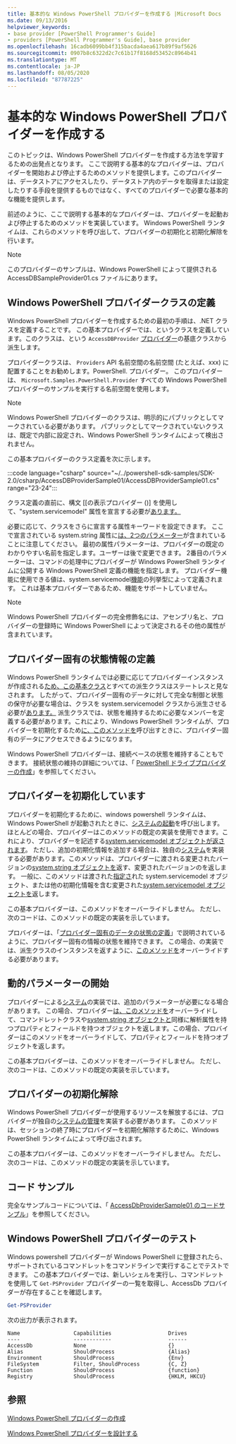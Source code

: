 ```yaml
---
title: 基本的な Windows PowerShell プロバイダーを作成する |Microsoft Docs
ms.date: 09/13/2016
helpviewer_keywords:
- base provider [PowerShell Programmer's Guide]
- providers [PowerShell Programmer's Guide], base provider
ms.openlocfilehash: 16cadb6099bb4f315bacda4aea617b89f9af5626
ms.sourcegitcommit: 0907b8c6322d2c7c61b17f8168d53452c8964b41
ms.translationtype: MT
ms.contentlocale: ja-JP
ms.lasthandoff: 08/05/2020
ms.locfileid: "87787225"
---
```

# <a name="creating-a-basic-windows-powershell-provider"></a>基本的な Windows PowerShell プロバイダーを作成する

このトピックは、Windows PowerShell プロバイダーを作成する方法を学習するための出発点となります。 ここで説明する基本的なプロバイダーは、プロバイダーを開始および停止するためのメソッドを提供します。このプロバイダーは、データストアにアクセスしたり、データストア内のデータを取得または設定したりする手段を提供するものではなく、すべてのプロバイダーで必要な基本的な機能を提供します。

前述のように、ここで説明する基本的なプロバイダーは、プロバイダーを起動および停止するためのメソッドを実装しています。 Windows PowerShell ランタイムは、これらのメソッドを呼び出して、プロバイダーの初期化と初期化解除を行います。

> [!NOTE]
> このプロバイダーのサンプルは、Windows PowerShell によって提供される AccessDBSampleProvider01.cs ファイルにあります。

## <a name="defining-the-windows-powershell-provider-class"></a>Windows PowerShell プロバイダークラスの定義

Windows PowerShell プロバイダーを作成するための最初の手順は、.NET クラスを定義することです。 この基本プロバイダーでは、というクラスを定義しています。このクラスは、という `AccessDBProvider` [プロバイダー](/dotnet/api/System.Management.Automation.Provider.CmdletProvider)の基底クラスから派生します。

プロバイダークラスは、 `Providers` API 名前空間の名前空間 (たとえば、xxx) に配置することをお勧めします。PowerShell. プロバイダー。 このプロバイダーは、 `Microsoft.Samples.PowerShell.Provider` すべての Windows PowerShell プロバイダーのサンプルを実行する名前空間を使用します。

> [!NOTE]
> Windows PowerShell プロバイダーのクラスは、明示的にパブリックとしてマークされている必要があります。 パブリックとしてマークされていないクラスは、既定で内部に設定され、Windows PowerShell ランタイムによって検出されません。

この基本プロバイダーのクラス定義を次に示します。

:::code language="csharp" source="~/../powershell-sdk-samples/SDK-2.0/csharp/AccessDBProviderSample01/AccessDBProviderSample01.cs" range="23-24":::

クラス定義の直前に、構文 [[の表示プロバイダー ()] を使用して、"system.servicemodel" 属性を宣言する必要が[あります。](/dotnet/api/System.Management.Automation.Provider.CmdletProviderAttribute)

必要に応じて、クラスをさらに宣言する属性キーワードを設定できます。 ここで宣言されている system.string 属性に[は、2つのパラメーター](/dotnet/api/System.Management.Automation.Provider.CmdletProviderAttribute)が含まれていることに注意してください。 最初の属性パラメーターは、プロバイダーの既定のわかりやすい名前を指定します。ユーザーは後で変更できます。 2番目のパラメーターは、コマンドの処理中にプロバイダーが Windows PowerShell ランタイムに公開する Windows PowerShell 定義の機能を指定します。 プロバイダー機能に使用できる値は、system.servicemodel[機能](/dotnet/api/System.Management.Automation.Provider.ProviderCapabilities)の列挙型によって定義されます。 これは基本プロバイダーであるため、機能をサポートしていません。

> [!NOTE]
> Windows PowerShell プロバイダーの完全修飾名には、アセンブリ名と、プロバイダーの登録時に Windows PowerShell によって決定されるその他の属性が含まれています。

## <a name="defining-provider-specific-state-information"></a>プロバイダー固有の状態情報の定義

Windows PowerShell ランタイムでは必要に応じてプロバイダーインスタンスが作成される[ため、この基本クラス](/dotnet/api/System.Management.Automation.Provider.CmdletProvider)とすべての派生クラスはステートレスと見なされます。 したがって、プロバイダー固有のデータに対して完全な制御と状態の保守が必要な場合は、クラスを system.servicemodel クラスから派生させる必要が[あります。](/dotnet/api/System.Management.Automation.ProviderInfo) 派生クラスでは、状態を維持するために必要なメンバーを定義する必要があります。これにより、Windows PowerShell ランタイムが、プロバイダーを初期化するため[に、このメソッドを](/dotnet/api/System.Management.Automation.Provider.CmdletProvider.Start)呼び出すときに、プロバイダー固有のデータにアクセスできるようになります。

Windows PowerShell プロバイダーは、接続ベースの状態を維持することもできます。 接続状態の維持の詳細については、「 [PowerShell ドライブプロバイダーの作成](./creating-a-windows-powershell-drive-provider.md)」を参照してください。

## <a name="initializing-the-provider"></a>プロバイダーを初期化しています

プロバイダーを初期化するために、windows powershell ランタイムは、Windows PowerShell が起動されたときに、[システムの起動](/dotnet/api/System.Management.Automation.Provider.CmdletProvider.Start)を呼び出します。 ほとんどの場合、プロバイダーはこのメソッドの既定の実装を使用できます。これにより、プロバイダーを記述する[system.servicemodel オブジェクトが返されます](/dotnet/api/System.Management.Automation.ProviderInfo)。 ただし、追加の初期化情報を追加する場合は、独自の[システム](/dotnet/api/System.Management.Automation.Provider.CmdletProvider.Start)を実装する必要があります。このメソッドは、プロバイダーに渡される変更されたバージョンの[system.string オブジェクトを](/dotnet/api/System.Management.Automation.ProviderInfo)返す、変更されたバージョンのを返します。 一般に、このメソッドは渡された[指定さ](/dotnet/api/System.Management.Automation.ProviderInfo)れた system.servicemodel オブジェクト、または他の初期化情報を含む変更された[system.servicemodel オブジェクトを](/dotnet/api/System.Management.Automation.ProviderInfo)返します。

この基本プロバイダーは、このメソッドをオーバーライドしません。 ただし、次のコードは、このメソッドの既定の実装を示しています。

<!-- TODO!!!: review snippet reference  [!CODE [Msh_samplesaccessdbprov01#accessdbprov01ProviderStart](Msh_samplesaccessdbprov01#accessdbprov01ProviderStart)]  -->

プロバイダーは、「[プロバイダー固有のデータの状態の定義](#defining-provider-specific-state-information)」で説明されているように、プロバイダー固有の情報の状態を維持できます。 この場合、の実装では、派生クラスのインスタンスを返すように、[このメソッドを](/dotnet/api/System.Management.Automation.Provider.CmdletProvider.Start)オーバーライドする必要があります。

## <a name="start-dynamic-parameters"></a>動的パラメーターの開始

プロバイダーによる[システム](/dotnet/api/System.Management.Automation.Provider.CmdletProvider.Start)の実装では、追加のパラメーターが必要になる場合があります。 この場合、プロバイダー[は、このメソッドを](/dotnet/api/System.Management.Automation.Provider.CmdletProvider.StartDynamicParameters)オーバーライドして、コマンドレットクラスや[system.string オブジェクトと](/dotnet/api/System.Management.Automation.RuntimeDefinedParameterDictionary)同様に解析属性を持つプロパティとフィールドを持つオブジェクトを返します。この場合、プロバイダーはこのメソッドをオーバーライドして、プロパティとフィールドを持つオブジェクトを返します。

この基本プロバイダーは、このメソッドをオーバーライドしません。 ただし、次のコードは、このメソッドの既定の実装を示しています。

<!-- TODO!!!: review snippet reference  [!CODE [Msh_samplesaccessdbprov01#accessdbprov01ProviderDynamicParameters](Msh_samplesaccessdbprov01#accessdbprov01ProviderDynamicParameters)]  -->

## <a name="uninitializing-the-provider"></a>プロバイダーの初期化解除

Windows PowerShell プロバイダーが使用するリソースを解放するには、プロバイダーが独自の[システムの管理](/dotnet/api/System.Management.Automation.Provider.CmdletProvider.Stop)を実装する必要があります。 このメソッドは、セッションの終了時にプロバイダーを初期化解除するために、Windows PowerShell ランタイムによって呼び出されます。

この基本プロバイダーは、このメソッドをオーバーライドしません。 ただし、次のコードは、このメソッドの既定の実装を示しています。

<!-- TODO!!!: review snippet reference  [!CODE [Msh_samplesaccessdbprov01#accessdbprov01ProviderStop](Msh_samplesaccessdbprov01#accessdbprov01ProviderStop)]  -->

## <a name="code-sample"></a>コード サンプル

完全なサンプルコードについては、「 [AccessDbProviderSample01 のコードサンプル](./accessdbprovidersample01-code-sample.md)」を参照してください。

## <a name="testing-the-windows-powershell-provider"></a>Windows PowerShell プロバイダーのテスト

Windows powershell プロバイダーが Windows PowerShell に登録されたら、サポートされているコマンドレットをコマンドラインで実行することでテストできます。 この基本プロバイダーでは、新しいシェルを実行し、コマンドレットを使用して `Get-PSProvider` プロバイダーの一覧を取得し、AccessDb プロバイダーが存在することを確認します。

```powershell
Get-PSProvider
```

次の出力が表示されます。

```Output
Name                 Capabilities                  Drives
----                 ------------                  ------
AccessDb             None                          {}
Alias                ShouldProcess                 {Alias}
Environment          ShouldProcess                 {Env}
FileSystem           Filter, ShouldProcess         {C, Z}
Function             ShouldProcess                 {function}
Registry             ShouldProcess                 {HKLM, HKCU}
```

## <a name="see-also"></a>参照

[Windows PowerShell プロバイダーの作成](./how-to-create-a-windows-powershell-provider.md)

[Windows PowerShell プロバイダーを設計する](./designing-your-windows-powershell-provider.md)
